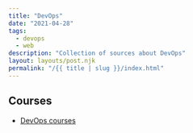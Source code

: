 ```yaml
---
title: "DevOps"
date: "2021-04-28"
tags:
  - devops
  - web
description: "Collection of sources about DevOps"
layout: layouts/post.njk
permalink: "/{{ title | slug }}/index.html"
---
```


## Courses

- [DevOps courses](https://linktr.ee/techworld_with_nana)
